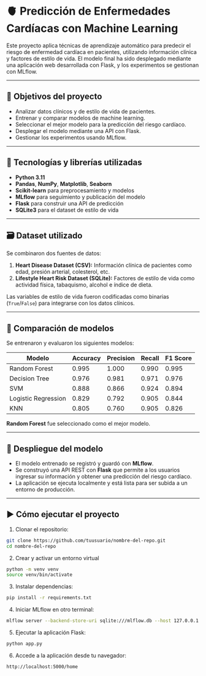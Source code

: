 # 🫀 Predicción de Enfermedades Cardíacas con Machine Learning

Este proyecto aplica técnicas de aprendizaje automático para predecir el riesgo de enfermedad cardíaca en pacientes, utilizando información clínica y factores de estilo de vida. El modelo final ha sido desplegado mediante una aplicación web desarrollada con Flask, y los experimentos se gestionan con MLflow.

---

## 📌 Objetivos del proyecto

- Analizar datos clínicos y de estilo de vida de pacientes.
- Entrenar y comparar modelos de machine learning.
- Seleccionar el mejor modelo para la predicción del riesgo cardíaco.
- Desplegar el modelo mediante una API con Flask.
- Gestionar los experimentos usando MLflow.

---

## 🧠 Tecnologías y librerías utilizadas

- **Python 3.11**
- **Pandas**, **NumPy**, **Matplotlib**, **Seaborn**
- **Scikit-learn** para preprocesamiento y modelos
- **MLflow** para seguimiento y publicación del modelo
- **Flask** para construir una API de predicción
- **SQLite3** para el dataset de estilo de vida

---

## 🗃️ Dataset utilizado

Se combinaron dos fuentes de datos:

1. **Heart Disease Dataset (CSV):** Información clínica de pacientes como edad, presión arterial, colesterol, etc.
2. **Lifestyle Heart Risk Dataset (SQLite):** Factores de estilo de vida como actividad física, tabaquismo, alcohol e índice de dieta.

Las variables de estilo de vida fueron codificadas como binarias (`True`/`False`) para integrarse con los datos clínicos.

---

## 🧪 Comparación de modelos

Se entrenaron y evaluaron los siguientes modelos:

| Modelo              | Accuracy | Precision | Recall | F1 Score |
| ------------------- | -------- | --------- | ------ | -------- |
| Random Forest       | 0.995    | 1.000     | 0.990  | 0.995    |
| Decision Tree       | 0.976    | 0.981     | 0.971  | 0.976    |
| SVM                 | 0.888    | 0.866     | 0.924  | 0.894    |
| Logistic Regression | 0.829    | 0.792     | 0.905  | 0.844    |
| KNN                 | 0.805    | 0.760     | 0.905  | 0.826    |

**Random Forest** fue seleccionado como el mejor modelo.

---

## 🚀 Despliegue del modelo

- El modelo entrenado se registró y guardó con **MLflow**.
- Se construyó una API REST con **Flask** que permite a los usuarios ingresar su información y obtener una predicción del riesgo cardíaco.
- La aplicación se ejecuta localmente y está lista para ser subida a un entorno de producción.

---

## ▶️ Cómo ejecutar el proyecto

1. Clonar el repositorio:

```bash
git clone https://github.com/tuusuario/nombre-del-repo.git
cd nombre-del-repo
```

2. Crear y activar un entorno virtual

```bash
python -m venv venv
source venv/bin/activate
```

3. Instalar dependencias:

```bash
pip install -r requirements.txt
```

4. Iniciar MLflow en otro terminal:

```bash
mlflow server --backend-store-uri sqlite:///mlflow.db --host 127.0.0.1 --port 9090
```

5. Ejecutar la aplicación Flask:

```bash
python app.py
```

6. Accede a la aplicación desde tu navegador:

```bash
http://localhost:5000/home
```
